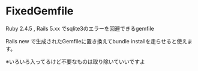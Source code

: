 # FixedGemfile

Ruby 2.4.5 , Rails 5.xx でsqlite3のエラーを回避できるgemfile

Rails new で生成されたGemfileに置き換えてbundle installを走らせると使えます。

※いろいろ入ってるけど不要なものは取り除いていいですよ
